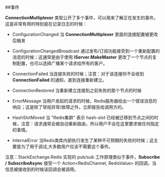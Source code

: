 ##事件

**ConnectionMultiplexer** 类型公开了多个事件，可以用来了解正在发生的事件。这是非常有用的特别是在记录日志的时候：

* ConfigurationChanged 当 **ConnectionMultiplexer** 里面的连接配置被更改后触发

* ConfigurationChangedBroadcast 通过发布/订阅功能接受到一个重新配置的消息的时候；这通常是由于使用 **IServer.MakeMaster** 更改了一个节点的复制配置，也可以选择广播某个请求给所有的客户。

* ConnectionFailed 当连接失败的时候；注意：对于该连接你不会收到 **ConnectionFailed** 的通知，直到连接重新建立。

* ConnectionRestored 当重新建立连接到之前失败的那个节点的时候

* ErrorMessage 当用户发起的请求的时候，Redis服务器给出一个错误消息的响应；这是除了常规异常/故障之外，立即报告给调用方的。

* HashSlotMoved 当 "Redis集群" 表示 hash-slot 已经被迁移到节点之间的时候，注意：请求通常会被自动重新路由，所以用户不会在这里要求做任何指定的事情。

* InternalError 当Redis类库内部执行发生了某种不可预期的失败的时候；这主要是为了用于调试,大多数用户应该不需要这个事件。

注意：StackExchange.Redis 实现的 pub/sub 工作原理类似于事件，**Subscribe / SubscribeAsync** 接受一个 Action<RedisChannel, RedisValue> 的回调，当信息被接收到的时候该回调会被调用。
